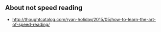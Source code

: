 ## About not speed reading ##
* http://thoughtcatalog.com/ryan-holiday/2015/05/how-to-learn-the-art-of-speed-reading/
